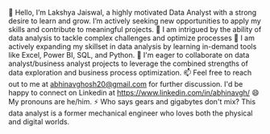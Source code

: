👋 Hello, I’m Lakshya  Jaiswal, a highly motivated Data Analyst with a strong desire to learn and grow. I’m actively seeking new opportunities to apply my skills and contribute to meaningful projects.
👀 I am intrigued by the ability of data analysis to tackle complex challenges and optimize processes
🌱 I am actively expanding my skillset in data analysis by learning in-demand tools like Excel, Power BI, SQL, and Python.
💞️ I'm eager to collaborate on data analyst/business analyst projects to leverage the combined strengths of data exploration and business process optimization.
📫 Feel free to reach out to me at abhinavghosh20@gmail.com for further discussion. I'd be happy to connect on Linkedin at https://www.linkedin.com/in/abhinavgh/
😄 My pronouns are he/him.
⚡ Who says gears and gigabytes don't mix? This data analyst is a former mechanical engineer who loves both the physical and digital worlds.
<!--
**lakshyajais1/lakshyajais1** is a ✨ _special_ ✨ repository because its `README.md` (this file) appears on your GitHub profile.

Here are some ideas to get you started:

- 🔭 I’m currently working on ...
- 🌱 I’m currently learning ...
- 👯 I’m looking to collaborate on ...
- 🤔 I’m looking for help with ...
- 💬 Ask me about ...
- 📫 How to reach me: ...
- 😄 Pronouns: ...
- ⚡ Fun fact: ...
-->
